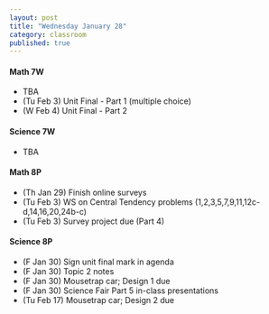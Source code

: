 ```yaml
---
layout: post
title: "Wednesday January 28"
category: classroom
published: true
---
```

#### Math 7W
* TBA
* (Tu Feb 3) Unit Final - Part 1 (multiple choice)
* (W Feb 4) Unit Final - Part 2 

#### Science 7W
* TBA

#### Math 8P
* (Th Jan 29) Finish online surveys
* (Tu Feb 3) WS on Central Tendency problems (1,2,3,5,7,9,11,12c-d,14,16,20,24b-c)
* (Tu Feb 3) Survey project due (Part 4)

#### Science 8P
* (F Jan 30) Sign unit final mark in agenda
* (F Jan 30) Topic 2 notes
* (F Jan 30) Mousetrap car; Design 1 due
* (F Jan 30) Science Fair Part 5 in-class presentations
* (Tu Feb 17) Mousetrap car; Design 2 due
